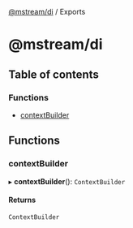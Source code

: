 [@mstream/di](README.md) / Exports

# @mstream/di

## Table of contents

### Functions

- [contextBuilder](modules.md#contextbuilder)

## Functions

### contextBuilder

▸ **contextBuilder**(): `ContextBuilder`

#### Returns

`ContextBuilder`
